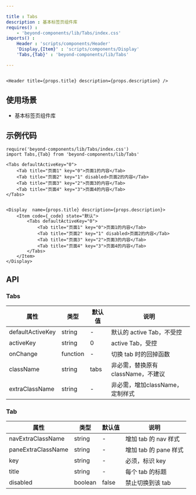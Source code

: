 ```yaml
---

title : Tabs
description : 基本标签页组件库
requires() :
    - 'beyond-components/lib/Tabs/index.css'
imports() : 
    Header : 'scripts/components/Header'
    'Display,{Item}' : 'scripts/components/Display'
    'Tabs,{Tab}' : 'beyond-components/lib/Tabs'

---
```


```render html

<Header title={props.title} description={props.description} />  

```

## 使用场景

- 基本标签页组件库



## 示例代码

```source _code
require('beyond-components/lib/Tabs/index.css')
import Tabs,{Tab} from 'beyond-components/lib/Tabs'

<Tabs defaultActiveKey="0">
    <Tab title="页面1" key="0">页面1的内容</Tab>
    <Tab title="页面2" key="1" disabled>页面2的内容</Tab>
    <Tab title="页面3" key="2">页面3的内容</Tab>
    <Tab title="页面4" key="3">页面4的内容</Tab>
</Tabs>
```


```render

<Display  name={props.title} description={props.description}>
    <Item code={_code} state="默认">
        <Tabs defaultActiveKey="0">
            <Tab title="页面1" key="0">页面1的内容</Tab>
            <Tab title="页面2" key="1" disabled>页面2的内容</Tab>
            <Tab title="页面3" key="2">页面3的内容</Tab>
            <Tab title="页面4" key="3">页面4的内容</Tab>
        </Tabs>
    </Item>
</Display>

```


## API 

### Tabs

| 属性        |  类型   |  默认值  | 说明 |
| --------   | ----   | ----  |----  |
| defaultActiveKey     | string |   -    | 默认的 active Tab，不受控 |
| activeKey    |  string   |   0   | active Tab，受控 |
| onChange  |   function   |  -  | 切换 tab 时的回掉函数 |
| className  | string  |  tabs  | 非必需，替换原有className，不建议|
| extraClassName  |    string    |  -  | 非必需，增加className，定制样式 |

### Tab

| 属性        |  类型   |  默认值  | 说明 |
| --------   | ----   | ----  |----  |
| navExtraClassName     | string |  -   | 增加 tab 的 nav 样式|
| paneExtraClassName    |  string   |   -   | 增加 tab 的 pane 样式 |
| key  |   string    |  -  | 必须，标识 key |
| title  |    string    |   - | 每个 tab 的标题|
| disabled  | boolean |  false  | 禁止切换到该 tab |